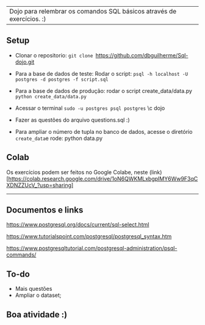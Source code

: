 <table>
<tr>
<td>
  Dojo para relembrar os comandos SQL básicos através de exercícios. :)

</td>
</tr>
</table>

## Setup
- Clonar o repositorio:
  `git clone `https://github.com/dbguilherme/Sql-dojo.git

- Para a base de dados de teste: Rodar o script: 
 `psql -h localhost -U postgres -d postgres -f script.sql `

- Para a base de dados de produção: rodar o script create_data/data.py
 `python create_data/data.py`
 
- Acessar o terminal
  `sudo -u postgres psql postgres`
  \c dojo

- Fazer as questões do arquivo questions.sql :)

- Para ampliar o número de tupla no banco de dados, acesse o diretório `create_data`e rode: 
     python data.py

## Colab
 Os exercícios podem ser feitos no Google Colabe, neste (link)[https://colab.research.google.com/drive/1oN6QWKMLxbgpIMY6Ww9F3qCXDNZZUcV_?usp=sharing] 

---
## Documentos e links

  https://www.postgresql.org/docs/current/sql-select.html
  
  https://www.tutorialspoint.com/postgresql/postgresql_syntax.htm
  
  https://www.postgresqltutorial.com/postgresql-administration/psql-commands/

## To-do

- Mais questões
- Ampliar o dataset;


## Boa atividade :)

<!-- # Sql-dojo

Dojo para relembrar o conteúdo de SQL básico através de exercícios. Para rodar o script basta: 


- Documentação para relembrar a sintaxe do SQL: 
  (Documentação oficial)[https://www.postgresql.org/docs/current/sql-select.html]
  
  https://www.tutorialspoint.com/postgresql/postgresql_syntax.htm
  
  https://www.postgresqltutorial.com/postgresql-administration/psql-commands/

  https://www.postgresqltutorial.com/postgresql-window-function/

- Boa atividade :) 
 -->

